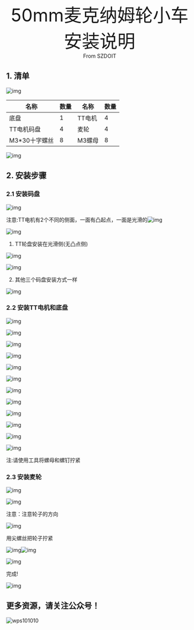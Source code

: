 <center><font size=10> 50mm麦克纳姆轮小车安装说明 </center></font>
<center> From SZDOIT</center>

## 1. 清单

![img](wps1.jpg) 

| 名称          | 数量 | 名称   | 数量 |
| ------------- | ---- | ------ | ---- |
| 底盘          | 1    | TT电机 | 4    |
| TT电机码盘    | 4    | 麦轮   | 4    |
| M3*30十字螺丝 | 8    | M3螺母 | 8    |

![img](wps2.jpg) 

## 2. 安装步骤

### 2.1 安装码盘

![img](wps3.jpg) 

注意:TT电机有2个不同的侧面，一面有凸起点，一面是光滑的![img](wps4.jpg)

![img](wps5.jpg) 

1) TT轮盘安装在光滑侧(无凸点侧)

![img](wps6.jpg) 

![img](wps7.jpg) 

2) 其他三个码盘安装方式一样

![img](wps8.jpg) 

### 2.2 安装TT电机和底盘

![img](wps9.jpg) 

![img](wps10.jpg) 

![img](wps11.jpg) 

![img](wps12.jpg) 

![img](wps13.jpg) 

![img](wps14.jpg) 

 

![img](wps15.jpg) 

![img](wps16.jpg) 

![img](wps17.jpg) 

![img](wps18.jpg) 

![img](wps19.jpg) 

![img](wps20.jpg) 

注:请使用工具将螺母和螺钉拧紧

### 2.3 安装麦轮

![img](wps21.jpg) 

 

![img](wps22.jpg) 

注意：注意轮子的方向

![img](wps23.jpg) 

用尖螺丝把轮子拧紧

![img](wps24.jpg)![img](wps25.jpg) 

 

![img](wps26.jpg) 

完成!

![img](wps27.jpg) 

## 更多资源，请关注公众号！

![wps101010](wps101010.png)